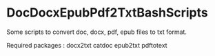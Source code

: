 # DocDocxEpubPdf2TxtBashScripts

Some scripts to convert doc, docx, pdf, epub files to txt format.

Required packages : 
  docx2txt
  catdoc
  epub2txt
  pdftotext
